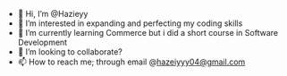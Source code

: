 - 👋 Hi, I’m @Hazieyy
- 👀 I’m interested in expanding and perfecting my coding skills
- 🌱 I’m currently learning Commerce but i did a short course in Software Development
- 💞️ I’m looking to collaborate?
- 📫 How to reach me; through email @hazeiyyy04@gmail.com

<!---
Hazieyy/Hazieyy is a ✨ special ✨ repository because its `README.md` (this file) appears on your GitHub profile.
You can click the Preview link to take a look at your changes.
--->
